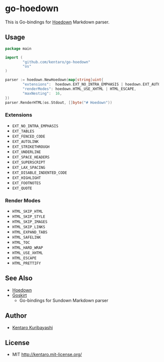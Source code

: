 # go-hoedown

This is Go-bindings for [Hoedown](https://github.com/hoedown/hoedown) Markdown parser.

## Usage

```go
package main

import (
        "github.com/kentaro/go-hoedown"
        "os"
)

parser := hoedown.NewHoedown(map[string]uint{
        "extensions":  hoedown.EXT_NO_INTRA_EMPHASIS | hoedown.EXT_AUTOLINK,
        "renderModes": hoedown.HTML_USE_XHTML | HTML_ESCAPE,
        "maxNesting":  16,
})
parser.RenderHTML(os.Stdout, []byte("# Hoedown"))
```

### Extensions

  * `EXT_NO_INTRA_EMPHASIS`
  * `EXT_TABLES`
  * `EXT_FENCED_CODE`
  * `EXT_AUTOLINK`
  * `EXT_STRIKETHROUGH`
  * `EXT_UNDERLINE`
  * `EXT_SPACE_HEADERS`
  * `EXT_SUPERSCRIPT`
  * `EXT_LAX_SPACING`
  * `EXT_DISABLE_INDENTED_CODE`
  * `EXT_HIGHLIGHT`
  * `EXT_FOOTNOTES`
  * `EXT_QUOTE`

### Render Modes

  * `HTML_SKIP_HTML`
  * `HTML_SKIP_STYLE`
  * `HTML_SKIP_IMAGES`
  * `HTML_SKIP_LINKS`
  * `HTML_EXPAND_TABS`
  * `HTML_SAFELINK`
  * `HTML_TOC`
  * `HTML_HARD_WRAP`
  * `HTML_USE_XHTML`
  * `HTML_ESCAPE`
  * `HTML_PRETTIFY`

## See Also

  * [Hoedown](https://github.com/hoedown/hoedown)
  * [Goskirt](https://github.com/madari/goskirt)
    * Go-bindings for Sundown Markdown parser

## Author

  * [Kentaro Kuribayashi](http://kentarok.org/)

## License

  * MIT http://kentaro.mit-license.org/

